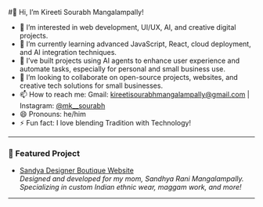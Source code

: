 #👋 Hi, I’m Kireeti Sourabh Mangalampally!

- 👀 I’m interested in web development, UI/UX, AI, and creative digital projects.
- 🌱 I’m currently learning advanced JavaScript, React, cloud deployment, and AI integration techniques.
- 🤖 I’ve built projects using AI agents to enhance user experience and automate tasks, especially for personal and small business use.
- 🚀 I’m looking to collaborate on open-source projects, websites, and creative tech solutions for small businesses.
- 📫 How to reach me: Gmail: [kireetisourabhmangalampally@gmail.com](mailto:kireetisourabhmangalampally@gmail.com) | Instagram: [@mk__sourabh](https://instagram.com/mk__sourabh)
- 😄 Pronouns: he/him
- ⚡ Fun fact: I love blending Tradition with Technology!

---

### 🌟 Featured Project

- [Sandya Designer Boutique Website](https://sandyadesignerboutique.github.io/Store/)  
  _Designed and developed for my mom, Sandhya Rani Mangalampally.  
  Specializing in custom Indian ethnic wear, maggam work, and more!_

---

<!--
MKSourabh/MKSourabh is a ✨ special ✨ repository because its `README.md` (this file) appears on your GitHub profile.
You can click the Preview link to take a look at your changes.
-->
